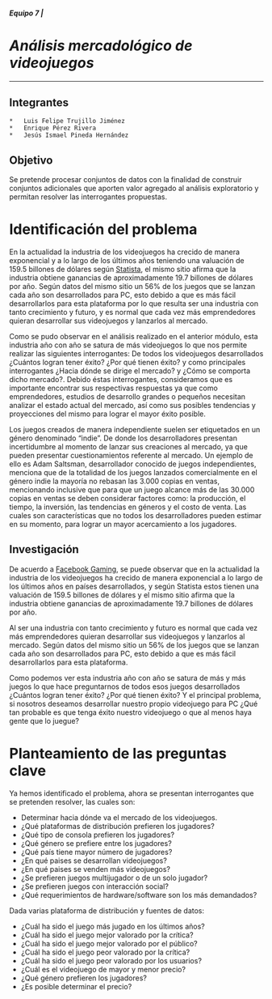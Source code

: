 ##### *Equipo 7 |*
# *Análisis mercadológico de videojuegos*

---

## **Integrantes**
```
*   Luis Felipe Trujillo Jiménez
*   Enrique Pérez Rivera
*   Jesús Ismael Pineda Hernández
```

## Objetivo
Se pretende procesar conjuntos de datos con la finalidad de construir conjuntos adicionales que aporten valor agregado al análisis exploratorio y permitan resolver las interrogantes propuestas.


# Identificación del problema
En la actualidad la industria de los videojuegos ha crecido de manera exponencial y a lo largo de los últimos años teniendo una valuación de 159.5 billones de dólares según [Statista](https://www.statista.com/topics/868/video-games/), el mismo sitio afirma que la industria obtiene ganancias de aproximadamente 19.7 billones de dólares por año. Según datos del mismo sitio un 56% de los juegos que se lanzan cada año son desarrollados para PC, esto debido a que es más fácil desarrollarlos para esta plataforma por lo que resulta ser una industria con tanto crecimiento y futuro, y es normal que cada vez más emprendedores quieran desarrollar sus videojuegos y lanzarlos al mercado.


Como se pudo observar en el análisis realizado en el anterior módulo, esta industria año con año se satura de más videojuegos lo que nos permite realizar las siguientes interrogantes: De todos los videojuegos desarrollados ¿Cuántos logran tener éxito? ¿Por qué tienen éxito? y como principales interrogantes ¿Hacia dónde se dirige el mercado? y ¿Cómo se comporta dicho mercado?. 
Debido éstas interrogantes, consideramos que es importante encontrar sus respectivas respuestas ya que como emprendedores, estudios de desarrollo grandes o pequeños necesitan analizar el estado actual del mercado, así como sus posibles tendencias y proyecciones del mismo para lograr el mayor éxito posible.


Los juegos creados de manera independiente suelen ser etiquetados en un género denominado “indie”. De donde los desarrolladores presentan incertidumbre al momento de lanzar sus creaciones al mercado, ya que pueden presentar cuestionamientos referente al mercado. Un ejemplo de ello es Adam Saltsman, desarrollador conocido de juegos independientes, menciona que de la totalidad de los juegos lanzados comercialmente en el género indie la mayoría no rebasan las 3.000 copias en ventas, mencionando inclusive que para que un juego alcance más de las 30.000 copias en ventas se deben considerar factores como: la producción, el tiempo, la inversión, las tendencias en géneros y el costo de venta. Las cuales son características que no todos los desarrolladores pueden estimar en su momento, para lograr un mayor acercamiento a los jugadores.


## Investigación
De acuerdo a [Facebook Gaming](https://go.facebookinc.com/rs/267-PVB-941/images/Games-Marketing-Insights-for-2021_es_ES_FINAL.pdf?content_id=auSCc44p79quZm2&mkt_tok=eyJpIjoiWVRNNE0yUTNObVExTlRFNSIsInQiOiJrUVlGaFVXXC9rcG1lSE0rQzhXOGVUdGEzZGVpUW9yUmh4ZW1mQmZIaHg5ZElPOFczclhYSWRXNzR4Wk5oT2lWVmhZTmJWQzYwZk92YzFuNSs1d0E4enU5U0dQaXJXMW5SSmFiRml0cnlnMUpjY0RIRXZ4ekdHc1wvVTFTSGRETGZDIn0%3D), se puede observar que en la actualidad la industria de los videojuegos ha crecido de manera exponencial a lo largo de los últimos años en países desarrollados, y según Statista estos tienen una valuación de 159.5 billones de dólares y el mismo sitio afirma que la industria obtiene ganancias de aproximadamente 19.7 billones de dólares por año.

Al ser una industria con tanto crecimiento y futuro es normal que cada vez más emprendedores quieran desarrollar sus videojuegos y lanzarlos al mercado. Según datos del mismo sitio un 56% de los juegos que se lanzan cada año son desarrollados para PC, esto debido a que es más fácil desarrollarlos para esta plataforma. 

Como podemos ver esta industria año con año se satura de más y más juegos lo que hace preguntarnos de todos esos juegos desarrollados ¿Cuántos logran tener éxito? ¿Por qué tienen éxito? Y el principal problema, si nosotros deseamos desarrollar nuestro propio videojuego para PC ¿Qué tan probable es que tenga éxito nuestro videojuego o que al menos haya gente que lo juegue?


# Planteamiento de las preguntas clave

Ya hemos identificado el problema, ahora se presentan interrogantes que se pretenden resolver, las cuales son:

* Determinar hacia dónde va el mercado de los videojuegos.
* ¿Qué plataformas de distribución prefieren los jugadores?
* ¿Qué tipo de consola prefieren los jugadores?
* ¿Qué género se prefiere entre los jugadores?
* ¿Qué país tiene mayor número de jugadores?
* ¿En qué paises se desarrollan videojuegos?
* ¿En qué paises se venden más videojuegos?
* ¿Se prefieren juegos multijugador o de un solo jugador?
* ¿Se prefieren juegos con interacción social?
* ¿Qué requerimientos de hardware/software son los más demandados?

Dada varias plataforma de distribución y fuentes de datos:
* ¿Cuál ha sido el juego más jugado en los últimos años?
* ¿Cuál ha sido el juego mejor valorado por la crítica?
* ¿Cuál ha sido el juego mejor valorado por el público?
* ¿Cuál ha sido el juego peor valorado por la crítica?
* ¿Cuál ha sido el juego peor valorado por los usuarios?
* ¿Cuál es el videojuego de mayor y menor precio?
* ¿Qué género prefieren los jugadores?
* ¿Es posible determinar el precio?
